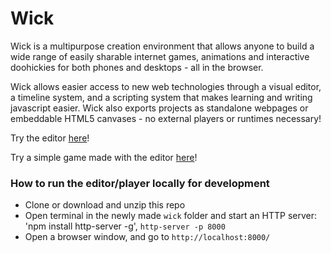 # Wick

Wick is a multipurpose creation environment that allows anyone to build a wide range of easily sharable internet games, animations and interactive doohickies for both phones and desktops - all in the browser.

Wick allows easier access to new web technologies through a visual editor, a timeline system, and a scripting system that makes learning and writing javascript easier. Wick also exports projects as standalone webpages or embeddable HTML5 canvases - no external players or runtimes necessary!

Try the editor [here](http://zrispo.co/wick/editor.htm)!

Try a simple game made with the editor [here](http://zrispo.co/wick/examples/game.html)!

### How to run the editor/player locally for development
* Clone or download and unzip this repo
* Open terminal in the newly made `wick` folder and start an HTTP server: 'npm install http-server -g', `http-server -p 8000`
* Open a browser window, and go to `http://localhost:8000/`
